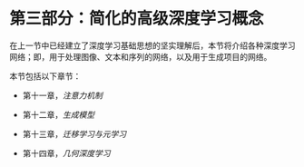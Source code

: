 # 第三部分：简化的高级深度学习概念

在上一节中已经建立了深度学习基础思想的坚实理解后，本节将介绍各种深度学习网络；即，用于处理图像、文本和序列的网络，以及用于生成项目的网络。

本节包括以下章节：

+   第十一章，*注意力机制*

+   第十二章，*生成模型*

+   第十三章，*迁移学习与元学习*

+   第十四章，*几何深度学习*
